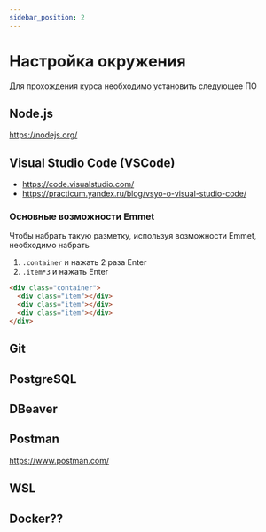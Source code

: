 ```yaml
---
sidebar_position: 2
---
```


# Настройка окружения

Для прохождения курса необходимо установить следующее ПО

## Node.js
https://nodejs.org/

## Visual Studio Code (VSCode)
- https://code.visualstudio.com/
- https://practicum.yandex.ru/blog/vsyo-o-visual-studio-code/

### Основные возможности Emmet

Чтобы набрать такую разметку, используя возможности Emmet, необходимо набрать
1. `.container` и нажать 2 раза Enter
2.  `.item*3` и нажать Enter

```html
<div class="container">
  <div class="item"></div>
  <div class="item"></div>
  <div class="item"></div>
</div>
```

## Git

## PostgreSQL

## DBeaver

## Postman
https://www.postman.com/

## WSL 

## Docker??





